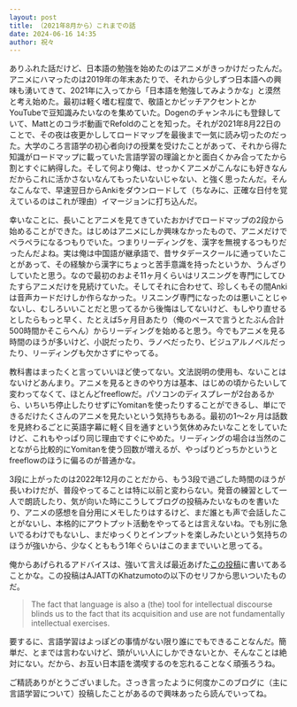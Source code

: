 ```yaml
---
layout: post
title: （2021年8月から）これまでの話
date: 2024-06-16 14:35
author: 祝々
---
```


ありふれた話だけど、日本語の勉強を始めたのはアニメがきっかけだったんだ。アニメにハマったのは2019年の年末あたりで、それから少しずつ日本語への興味も湧いてきて、2021年に入ってから「日本語を勉強してみようかな」と漠然と考え始めた。最初は軽く嗜む程度で、敬語とかピッチアクセントとかYouTubeで豆知識みたいなのを集めていた。Dogenのチャンネルにも登録していて、Mattとのコラボ動画でRefoldのことを知った。それが2021年8月22日のことで、その夜は夜更かししてロードマップを最後まで一気に読み切ったのだった。大学のころ言語学の初心者向けの授業を受けたことがあって、それから得た知識がロードマップに載っていた言語学習の理論とかと面白くかみ合ってたから割とすぐに納得した。そして何より俺は、せっかくアニメがこんなにも好きなんだからこれに活かさないなんてもったいないじゃない、と強く思ったんだ。そんなこんなで、早速翌日からAnkiをダウンロードして（ちなみに、正確な日付を覚えているのはこれが理由）イマージョンに打ち込んだ。

幸いなことに、長いことアニメを見てきていたおかげでロードマップの2段から始めることができた。はじめはアニメにしか興味なかったもので、アニメだけでペラペラになるつもりでいた。つまりリーディングを、漢字を無視するつもりだったんだよね。実は俺は中国語が継承語で、昔サタデースクールに通っていたことがあって、その経験から漢字にちょっと苦手意識を持ったというか、うんざりしていたと思う。なので最初のおよそ11ヶ月くらいはリスニングを専門にしてひたすらアニメだけを見続けていた。そしてそれに合わせて、珍しくもその間Ankiは音声カードだけしか作らなかった。リスニング専門になったのは悪いことじゃないし、むしろいいことだと思ってるから後悔はしてないけど、もしやり直せるとしたらもっと早く、たとえば5ヶ月目あたり（俺のペースで言うとたぶん合計500時間かそこらへん）からリーディングを始めると思う。今でもアニメを見る時間のほうが多いけど、小説だったり、ラノベだったり、ビジュアルノベルだったり、リーディングも欠かさずにやってる。

教科書はまったくと言っていいほど使ってない。文法説明の使用も、ないことはないけどあんまり。アニメを見るときのやり方は基本、はじめの頃からたいして変わってなくて、ほとんどfreeflowだ。パソコンのディスプレーが2台あるから、いちいち停止したりせずにYomitanを使ったりすることができるし、単にできるだけたくさんのアニメを見たいという気持ちもある。最初の1～2ヶ月は話数を見終わるごとに英語字幕に軽く目を通すという気休めみたいなことをしていたけど、これもやっぱり同じ理由ですぐにやめた。リーディングの場合は当然のことながら比較的にYomitanを使う回数が増えるが、やっぱりどっちかというとfreeflowのほうに偏るのが普通かな。

3段に上がったのは2022年12月のことだから、もう3段で過ごした時間のほうが長いわけだが、普段やってることは特に以前と変わらない。発音の練習として一人で朗読したり、気が向いた時にこうしてブログの投稿みたいなものを書いたり、アニメの感想を自分用にメモしたりはするけど、まだ誰とも声で会話したことがないし、本格的にアウトプット活動をやってるとは言えないね。でも別に急いでるわけでもないし、まだゆっくりとインプットを楽しみたいという気持ちのほうが強いから、少なくとももう1年ぐらいはこのままでいいと思ってる。

俺からあげられるアドバイスは、強いて言えば最近あげた[この投稿][難しい外国語]に書いてあることかな。この投稿はAJATTのKhatzumotoの以下のセリフから思いついたものだ。

> The fact that language is also a (the) tool for intellectual discourse blinds us to the fact that its acquisition and use are not fundamentally intellectual exercises.

要するに、言語学習はよっぽどの事情がない限り誰にでもできることなんだ。簡単だ、とまでは言わないけど、頭がいい人にしかできないとか、そんなことは絶対にない。だから、お互い日本語を満喫するのを忘れることなく頑張ろうね。

ご精読ありがとうございました。さっき言ったように何度かこのブログに（主に言語学習について）投稿したことがあるので興味あったら読んでいってね。

[難しい外国語]: /2024/03/04/最も難しい外国語は
